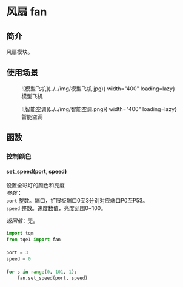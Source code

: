 # 风扇 fan

## 简介

风扇模块。

## 使用场景

<figure markdown>
  ![模型飞机](../../img/模型飞机.jpg){ width="400" loading=lazy}
  <figcaption>模型飞机</figcaption>
</figure>
<figure markdown>
  ![智能空调](../../img/智能空调.png){ width="400" loading=lazy}
  <figcaption>智能空调</figcaption>
</figure>

## 函数

### 控制颜色

#### set_speed(port, speed)

设置全彩灯的颜色和亮度<br>
*参数*：<br>
`port` 整数。端口，扩展板端口0至3分别对应端口P0至P53。<br>
`speed` 整数。速度数值，亮度范围0~100。

*返回值*：无。

```py title="fan.py" linenums="1" hl_lines="2 8"
import tqm
from tqe1 import fan

port = 3
speed = 0

for s in range(0, 101, 1):
    fan.set_speed(port, speed)

```

